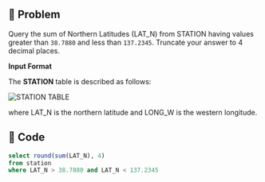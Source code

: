 ## 📌 Problem
Query the sum of Northern Latitudes (LAT_N) from STATION having values greater than `38.7880` and less than `137.2345`. Truncate your answer to 4 decimal places.

**Input Format**

The **STATION** table is described as follows:

![STATION TABLE](image/2021-02-21-20-10-15.png)

where LAT_N is the northern latitude and LONG_W is the western longitude.

## 📌 Code
```sql
select round(sum(LAT_N), 4)
from station
where LAT_N > 38.7880 and LAT_N < 137.2345
```